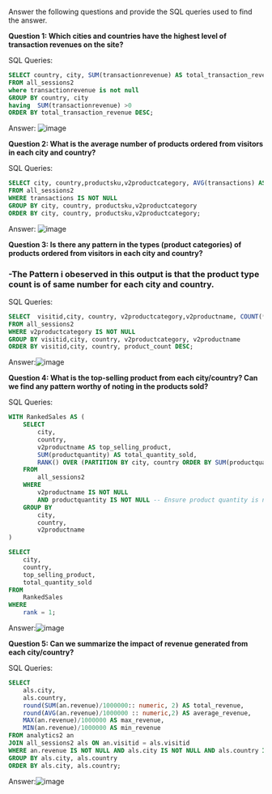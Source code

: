 Answer the following questions and provide the SQL queries used to find the answer.

    
**Question 1: Which cities and countries have the highest level of transaction revenues on the site?**


SQL Queries:
```sql
SELECT country, city, SUM(transactionrevenue) AS total_transaction_revenue
FROM all_sessions2
where transactionrevenue is not null
GROUP BY country, city
having  SUM(transactionrevenue) >0
ORDER BY total_transaction_revenue DESC;
```


Answer:
![image](https://github.com/rekhadivay/SQL_Project-1/assets/116858892/b6df6353-9522-491e-8386-d6486978280b)




**Question 2: What is the average number of products ordered from visitors in each city and country?**


SQL Queries:
```sql
SELECT city, country,productsku,v2productcategory, AVG(transactions) AS average_products_ordered
FROM all_sessions2
WHERE transactions IS NOT NULL
GROUP BY city, country, productsku,v2productcategory
ORDER BY city, country, productsku,v2productcategory;
```


Answer:
![image](https://github.com/rekhadivay/SQL_Project-1/assets/116858892/a1548a6c-fd83-4de0-a01c-dae0f0b47257)






**Question 3: Is there any pattern in the types (product categories) of products ordered from visitors in each city and country?**
### -The Pattern i obeserved in this output is that the product type count is of same number for each city and country.

SQL Queries:
```sql
SELECT  visitid,city, country, v2productcategory,v2productname, COUNT(*) AS product_count
FROM all_sessions2
WHERE v2productcategory IS NOT NULL
GROUP BY visitid,city, country, v2productcategory, v2productname
ORDER BY visitid,city, country, product_count DESC;
```



Answer:![image](https://github.com/rekhadivay/SQL_Project-1/assets/116858892/2b1e2465-af79-44ad-a0a6-a25978f56cee)






**Question 4: What is the top-selling product from each city/country? Can we find any pattern worthy of noting in the products sold?**


SQL Queries:
```sql
WITH RankedSales AS (
    SELECT
        city,
        country,
        v2productname AS top_selling_product,
        SUM(productquantity) AS total_quantity_sold,
        RANK() OVER (PARTITION BY city, country ORDER BY SUM(productquantity) DESC) AS rank
    FROM
        all_sessions2
    WHERE
        v2productname IS NOT NULL
        AND productquantity IS NOT NULL -- Ensure product quantity is not null
    GROUP BY
        city,
        country,
        v2productname
)

SELECT
    city,
    country,
    top_selling_product,
    total_quantity_sold
FROM
    RankedSales
WHERE
    rank = 1;
```



Answer:![image](https://github.com/rekhadivay/SQL_Project-1/assets/116858892/64bed222-64fd-4ac4-a6f9-0f3ac8250b15)






**Question 5: Can we summarize the impact of revenue generated from each city/country?**

SQL Queries:
```sql
SELECT
    als.city,
    als.country,
    round(SUM(an.revenue)/1000000:: numeric, 2) AS total_revenue,
    round(AVG(an.revenue)/1000000 :: numeric,2) AS average_revenue,
    MAX(an.revenue)/1000000 AS max_revenue,
    MIN(an.revenue)/1000000 AS min_revenue
FROM analytics2 an
JOIN all_sessions2 als ON an.visitid = als.visitid
WHERE an.revenue IS NOT NULL AND als.city IS NOT NULL AND als.country IS NOT NULL
GROUP BY als.city, als.country
ORDER BY als.city, als.country;
```



Answer:![image](https://github.com/rekhadivay/SQL_Project-1/assets/116858892/a6e9e268-5eaa-4647-bf9c-71d34a70603e)








